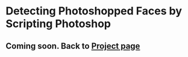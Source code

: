 # Detecting Photoshopped Faces by Scripting Photoshop
## Coming soon. Back to [Project page](http://peterwang512.github.io/FALdetector)
